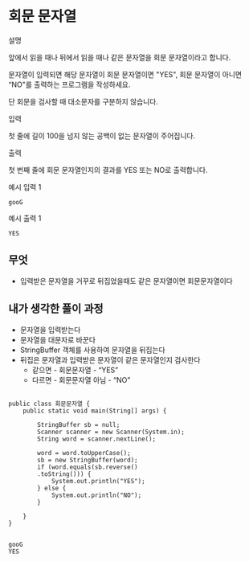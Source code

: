# 회문 문자열

설명

앞에서 읽을 때나 뒤에서 읽을 때나 같은 문자열을 회문 문자열이라고 합니다.

문자열이 입력되면 해당 문자열이 회문 문자열이면 "YES", 회문 문자열이 아니면 “NO"를 출력하는 프로그램을 작성하세요.

단 회문을 검사할 때 대소문자를 구분하지 않습니다.

입력

첫 줄에 길이 100을 넘지 않는 공백이 없는 문자열이 주어집니다.

출력

첫 번째 줄에 회문 문자열인지의 결과를 YES 또는 NO로 출력합니다.

예시 입력 1

```
gooG

```

예시 출력 1

```
YES
```

## 무엇

- 입력받은 문자열을 거꾸로 뒤집었을때도 같은 문자열이면 회문문자열이다

## 내가 생각한 풀이 과정

- 문자열을 입력받는다
- 문자열을 대문자로 바꾼다
- StringBuffer 객체를 사용하여 문자열을 뒤집는다
- 뒤집은 문자열과 입력받은 문자열이 같은 문자열인지 검사한다
    - 같으면 - 회문문자열 - “YES”
    - 다르면 - 회문문자열 아님 - “NO”



```

public class 회문문자열 {
    public static void main(String[] args) {

        StringBuffer sb = null;
        Scanner scanner = new Scanner(System.in);
        String word = scanner.nextLine();

        word = word.toUpperCase();
        sb = new StringBuffer(word);
        if (word.equals(sb.reverse()
        .toString())) {
            System.out.println("YES");
        } else {
            System.out.println("NO");
        }

    }
}


```


```
gooG
YES
```